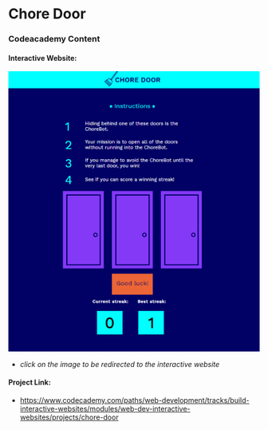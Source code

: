 # Chore Door
### Codeacademy Content

#### Interactive Website:
[![choredoor](choredoor.png)](https://s3.amazonaws.com/codecademy-content/projects/chore-door/chore-door-final/index.html)
- *click on the image to be redirected to the interactive website*

#### Project Link:
- https://www.codecademy.com/paths/web-development/tracks/build-interactive-websites/modules/web-dev-interactive-websites/projects/chore-door
